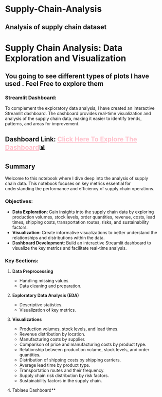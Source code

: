 # Supply-Chain-Analysis
Analysis of supply chain dataset
---

# Supply Chain Analysis: Data Exploration and Visualization

## You going to see different types of plots I have used . Feel Free to explore them

### Streamlit Dashboard:

To complement the exploratory data analysis, I have created an interactive Streamlit dashboard. The dashboard provides real-time visualization and analysis of the supply chain data, making it easier to identify trends, patterns, and areas for improvement.

## Dashboard Link: <a href = "https://analyticsforfashionsupplymanagement.streamlit.app/" style = "color: pink">Click Here To Explore The Dashboard</a>📊

## Summary

Welcome to this notebook where I dive deep into the analysis of supply chain data. This notebook focuses on key metrics essential for understanding the performance and efficiency of supply chain operations.

### Objectives:

- **Data Exploration**: Gain insights into the supply chain data by exploring production volumes, stock levels, order quantities, revenue, costs, lead times, shipping costs, transportation routes, risks, and sustainability factors.
- **Visualization**: Create informative visualizations to better understand the relationships and distributions within the data.
- **Dashboard Development**: Build an interactive Streamlit dashboard to visualize the key metrics and facilitate real-time analysis.

### Key Sections:

1. **Data Preprocessing**
   - Handling missing values.
   - Data cleaning and preparation.

2. **Exploratory Data Analysis (EDA)**
   - Descriptive statistics.
   - Visualization of key metrics.

3. **Visualizations**
   - Production volumes, stock levels, and lead times.
   - Revenue distribution by location.
   - Manufacturing costs by supplier.
   - Comparison of price and manufacturing costs by product type.
   - Relationship between production volume, stock levels, and order quantities.
   - Distribution of shipping costs by shipping carriers.
   - Average lead time by product type.
   - Transportation routes and their frequency.
   - Supply chain risk distribution by risk factors.
   - Sustainability factors in the supply chain.

4. Tablaeu Dashboard**
   
